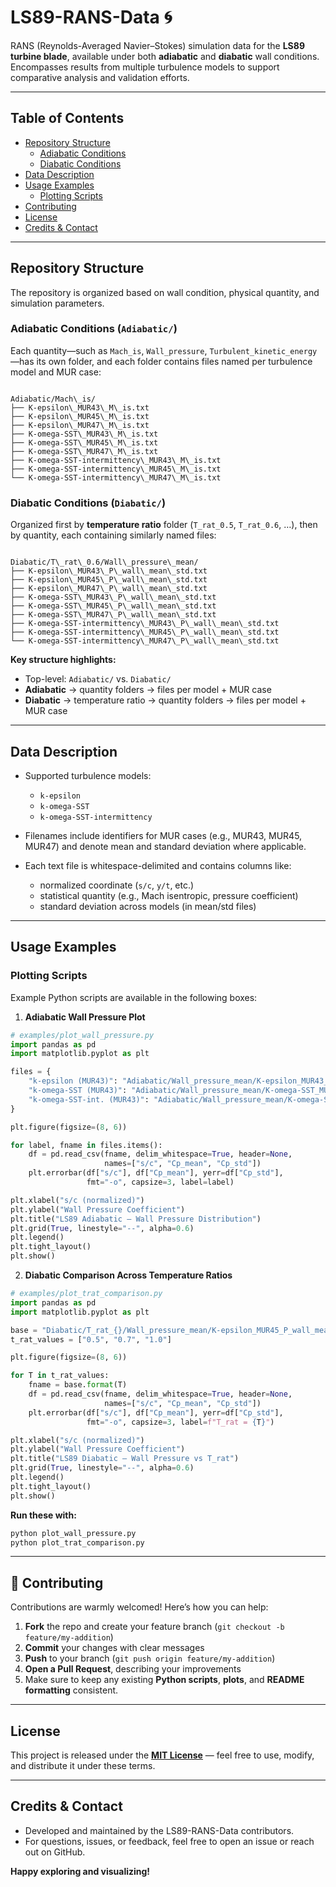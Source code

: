 # LS89-RANS-Data 🌀

RANS (Reynolds-Averaged Navier–Stokes) simulation data for the **LS89 turbine blade**, available under both **adiabatic** and **diabatic** wall conditions. Encompasses results from multiple turbulence models to support comparative analysis and validation efforts.

---

##  Table of Contents

- [Repository Structure](#repository-structure)
  - [Adiabatic Conditions](#adiabatic-conditions)
  - [Diabatic Conditions](#diabatic-conditions)
- [Data Description](#data-description)
- [Usage Examples](#usage-examples)
  - [Plotting Scripts](#plotting-scripts)
- [Contributing](#contributing)
- [License](#license)
- [Credits & Contact](#credits--contact)

---

##  Repository Structure

The repository is organized based on wall condition, physical quantity, and simulation parameters.

### Adiabatic Conditions (`Adiabatic/`)

Each quantity—such as `Mach_is`, `Wall_pressure`, `Turbulent_kinetic_energy`—has its own folder, and each folder contains files named per turbulence model and MUR case:

```

Adiabatic/Mach\_is/
├── K-epsilon\_MUR43\_M\_is.txt
├── K-epsilon\_MUR45\_M\_is.txt
├── K-epsilon\_MUR47\_M\_is.txt
├── K-omega-SST\_MUR43\_M\_is.txt
├── K-omega-SST\_MUR45\_M\_is.txt
├── K-omega-SST\_MUR47\_M\_is.txt
├── K-omega-SST-intermittency\_MUR43\_M\_is.txt
├── K-omega-SST-intermittency\_MUR45\_M\_is.txt
└── K-omega-SST-intermittency\_MUR47\_M\_is.txt

```

### Diabatic Conditions (`Diabatic/`)

Organized first by **temperature ratio** folder (`T_rat_0.5`, `T_rat_0.6`, …), then by quantity, each containing similarly named files:

```

Diabatic/T\_rat\_0.6/Wall\_pressure\_mean/
├── K-epsilon\_MUR43\_P\_wall\_mean\_std.txt
├── K-epsilon\_MUR45\_P\_wall\_mean\_std.txt
├── K-epsilon\_MUR47\_P\_wall\_mean\_std.txt
├── K-omega-SST\_MUR43\_P\_wall\_mean\_std.txt
├── K-omega-SST\_MUR45\_P\_wall\_mean\_std.txt
├── K-omega-SST\_MUR47\_P\_wall\_mean\_std.txt
├── K-omega-SST-intermittency\_MUR43\_P\_wall\_mean\_std.txt
├── K-omega-SST-intermittency\_MUR45\_P\_wall\_mean\_std.txt
└── K-omega-SST-intermittency\_MUR47\_P\_wall\_mean\_std.txt

````

**Key structure highlights:**

- Top-level: `Adiabatic/` vs. `Diabatic/`
- **Adiabatic** → quantity folders → files per model + MUR case
- **Diabatic** → temperature ratio → quantity folders → files per model + MUR case

---

##  Data Description

- Supported turbulence models:  
  - `k-epsilon`  
  - `k-omega-SST`  
  - `k-omega-SST-intermittency`

- Filenames include identifiers for MUR cases (e.g., MUR43, MUR45, MUR47) and denote mean and standard deviation where applicable.

- Each text file is whitespace-delimited and contains columns like:  
  - normalized coordinate (`s/c`, `y/t`, etc.)  
  - statistical quantity (e.g., Mach isentropic, pressure coefficient)  
  - standard deviation across models (in mean/std files)

---

##  Usage Examples

### Plotting Scripts

Example Python scripts are available in the following boxes:

1. **Adiabatic Wall Pressure Plot**

```python
# examples/plot_wall_pressure.py
import pandas as pd
import matplotlib.pyplot as plt

files = {
    "k-epsilon (MUR43)": "Adiabatic/Wall_pressure_mean/K-epsilon_MUR43_P_wall_mean_std.txt",
    "k-omega-SST (MUR43)": "Adiabatic/Wall_pressure_mean/K-omega-SST_MUR43_P_wall_mean_std.txt",
    "k-omega-SST-int. (MUR43)": "Adiabatic/Wall_pressure_mean/K-omega-SST-intermittency_MUR43_P_wall_mean_std.txt",
}

plt.figure(figsize=(8, 6))

for label, fname in files.items():
    df = pd.read_csv(fname, delim_whitespace=True, header=None,
                     names=["s/c", "Cp_mean", "Cp_std"])
    plt.errorbar(df["s/c"], df["Cp_mean"], yerr=df["Cp_std"],
                 fmt="-o", capsize=3, label=label)

plt.xlabel("s/c (normalized)")
plt.ylabel("Wall Pressure Coefficient")
plt.title("LS89 Adiabatic – Wall Pressure Distribution")
plt.grid(True, linestyle="--", alpha=0.6)
plt.legend()
plt.tight_layout()
plt.show()
````

2. **Diabatic Comparison Across Temperature Ratios**

```python
# examples/plot_trat_comparison.py
import pandas as pd
import matplotlib.pyplot as plt

base = "Diabatic/T_rat_{}/Wall_pressure_mean/K-epsilon_MUR45_P_wall_mean_std.txt"
t_rat_values = ["0.5", "0.7", "1.0"]

plt.figure(figsize=(8, 6))

for T in t_rat_values:
    fname = base.format(T)
    df = pd.read_csv(fname, delim_whitespace=True, header=None,
                     names=["s/c", "Cp_mean", "Cp_std"])
    plt.errorbar(df["s/c"], df["Cp_mean"], yerr=df["Cp_std"],
                 fmt="-o", capsize=3, label=f"T_rat = {T}")

plt.xlabel("s/c (normalized)")
plt.ylabel("Wall Pressure Coefficient")
plt.title("LS89 Diabatic – Wall Pressure vs T_rat")
plt.grid(True, linestyle="--", alpha=0.6)
plt.legend()
plt.tight_layout()
plt.show()
```

**Run these with:**

```bash
python plot_wall_pressure.py
python plot_trat_comparison.py
```

---

## 🤝 Contributing

Contributions are warmly welcomed! Here’s how you can help:

1. **Fork** the repo and create your feature branch (`git checkout -b feature/my-addition`)
2. **Commit** your changes with clear messages
3. **Push** to your branch (`git push origin feature/my-addition`)
4. **Open a Pull Request**, describing your improvements
5. Make sure to keep any existing **Python scripts**, **plots**, and **README formatting** consistent.

---

## License

This project is released under the **[MIT License](./LICENSE)** — feel free to use, modify, and distribute it under these terms.

---

## Credits & Contact

* Developed and maintained by the LS89-RANS-Data contributors.
* For questions, issues, or feedback, feel free to open an issue or reach out on GitHub.

**Happy exploring and visualizing!**

